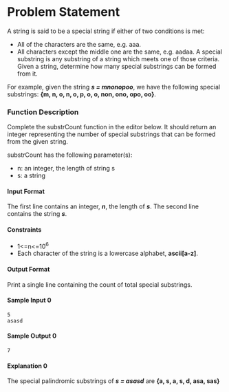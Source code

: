 # Problem Statement
A string is said to be a special string if either of two conditions is met:

+ All of the characters are the same, e.g. aaa.
+ All characters except the middle one are the same, e.g. aadaa.
A special substring is any substring of a string which meets one of those criteria. Given a string, determine how many special substrings can be formed from it.

For example, given the string ***s = mnonopoo***, we have the following special substrings: **{m, n, o, n, o, p, o, o, non, ono, opo, oo}**.

### Function Description

Complete the substrCount function in the editor below. It should return an integer representing the number of special substrings that can be formed from the given string.

substrCount has the following parameter(s):

+ n: an integer, the length of string s
+ s: a string

#### Input Format

The first line contains an integer, ***n***, the length of ***s***.
The second line contains the string ***s***.

#### Constraints
+ 1<=n<=10<sup>6</sup>
+ Each character of the string is a lowercase alphabet, **ascii[a-z]**.

#### Output Format

Print a single line containing the count of total special substrings.

#### Sample Input 0
```
5
asasd
```
#### Sample Output 0
```
7 
```
#### Explanation 0

The special palindromic substrings of ***s = asasd*** are
**{a, s, a, s, d, asa, sas}** 